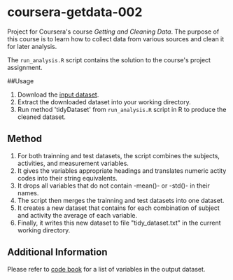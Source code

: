 coursera-getdata-002
====================

Project for Coursera's course _Getting and Cleaning Data_.
The purpose of this course is to learn how to collect data
from various sources and clean it for later analysis.

The `run_analysis.R` script contains the solution to the course's project assignment.


##Usage

1. Download the
[input dataset](https://d396qusza40orc.cloudfront.net/getdata%2Fprojectfiles%2FUCI%20HAR%20Dataset.zip).
2. Extract the downloaded dataset into your working directory.
3. Run method 'tidyDataset' from `run_analysis.R` script in R to produce the cleaned dataset.


## Method

1. For both trainning and test datasets, the script combines the subjects, activities, and measurement variables.
2. It gives the variables appropriate headings and translates numeric actity codes into their string equivalents.
3. It drops all variables that do not contain -mean()- or -std()- in their names.
4. The script then merges the trainning and test datasets into one dataset.
5. It creates a new dataset that contains for each combination of subject and activity the average of each variable.
6. Finally, it writes this new dataset to file "tidy_dataset.txt" in the current working directory.


## Additional Information

Please refer to [code book](CodeBook.md) for a list of variables in the output dataset.
